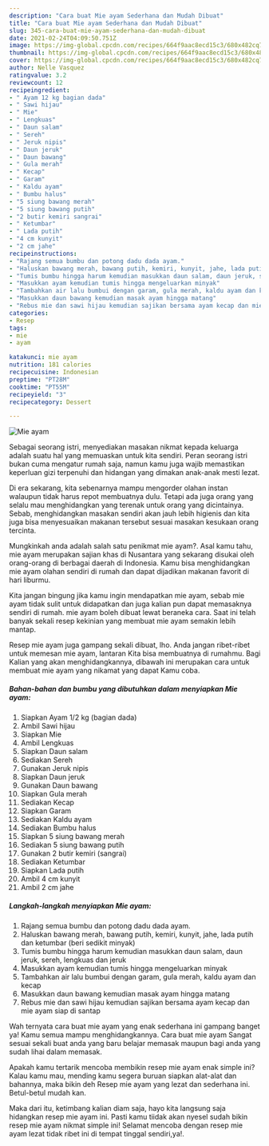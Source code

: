 ```yaml
---
description: "Cara buat Mie ayam Sederhana dan Mudah Dibuat"
title: "Cara buat Mie ayam Sederhana dan Mudah Dibuat"
slug: 345-cara-buat-mie-ayam-sederhana-dan-mudah-dibuat
date: 2021-02-24T04:09:50.751Z
image: https://img-global.cpcdn.com/recipes/664f9aac8ecd15c3/680x482cq70/mie-ayam-foto-resep-utama.jpg
thumbnail: https://img-global.cpcdn.com/recipes/664f9aac8ecd15c3/680x482cq70/mie-ayam-foto-resep-utama.jpg
cover: https://img-global.cpcdn.com/recipes/664f9aac8ecd15c3/680x482cq70/mie-ayam-foto-resep-utama.jpg
author: Nelle Vasquez
ratingvalue: 3.2
reviewcount: 12
recipeingredient:
- " Ayam 12 kg bagian dada"
- " Sawi hijau"
- " Mie"
- " Lengkuas"
- " Daun salam"
- " Sereh"
- " Jeruk nipis"
- " Daun jeruk"
- " Daun bawang"
- " Gula merah"
- " Kecap"
- " Garam"
- " Kaldu ayam"
- " Bumbu halus"
- "5 siung bawang merah"
- "5 siung bawang putih"
- "2 butir kemiri sangrai"
- " Ketumbar"
- " Lada putih"
- "4 cm kunyit"
- "2 cm jahe"
recipeinstructions:
- "Rajang semua bumbu dan potong dadu dada ayam."
- "Haluskan bawang merah, bawang putih, kemiri, kunyit, jahe, lada putih dan ketumbar (beri sedikit minyak)"
- "Tumis bumbu hingga harum kemudian masukkan daun salam, daun jeruk, sereh, lengkuas dan jeruk"
- "Masukkan ayam kemudian tumis hingga mengeluarkan minyak"
- "Tambahkan air lalu bumbui dengan garam, gula merah, kaldu ayam dan kecap"
- "Masukkan daun bawang kemudian masak ayam hingga matang"
- "Rebus mie dan sawi hijau kemudian sajikan bersama ayam kecap dan mie ayam siap di santap"
categories:
- Resep
tags:
- mie
- ayam

katakunci: mie ayam 
nutrition: 181 calories
recipecuisine: Indonesian
preptime: "PT28M"
cooktime: "PT55M"
recipeyield: "3"
recipecategory: Dessert

---
```



![Mie ayam](https://img-global.cpcdn.com/recipes/664f9aac8ecd15c3/680x482cq70/mie-ayam-foto-resep-utama.jpg)

Sebagai seorang istri, menyediakan masakan nikmat kepada keluarga adalah suatu hal yang memuaskan untuk kita sendiri. Peran seorang istri bukan cuma mengatur rumah saja, namun kamu juga wajib memastikan keperluan gizi terpenuhi dan hidangan yang dimakan anak-anak mesti lezat.

Di era  sekarang, kita sebenarnya mampu mengorder olahan instan walaupun tidak harus repot membuatnya dulu. Tetapi ada juga orang yang selalu mau menghidangkan yang terenak untuk orang yang dicintainya. Sebab, menghidangkan masakan sendiri akan jauh lebih higienis dan kita juga bisa menyesuaikan makanan tersebut sesuai masakan kesukaan orang tercinta. 



Mungkinkah anda adalah salah satu penikmat mie ayam?. Asal kamu tahu, mie ayam merupakan sajian khas di Nusantara yang sekarang disukai oleh orang-orang di berbagai daerah di Indonesia. Kamu bisa menghidangkan mie ayam olahan sendiri di rumah dan dapat dijadikan makanan favorit di hari liburmu.

Kita jangan bingung jika kamu ingin mendapatkan mie ayam, sebab mie ayam tidak sulit untuk didapatkan dan juga kalian pun dapat memasaknya sendiri di rumah. mie ayam boleh dibuat lewat beraneka cara. Saat ini telah banyak sekali resep kekinian yang membuat mie ayam semakin lebih mantap.

Resep mie ayam juga gampang sekali dibuat, lho. Anda jangan ribet-ribet untuk memesan mie ayam, lantaran Kita bisa membuatnya di rumahmu. Bagi Kalian yang akan menghidangkannya, dibawah ini merupakan cara untuk membuat mie ayam yang nikamat yang dapat Kamu coba.

<!--inarticleads1-->

##### Bahan-bahan dan bumbu yang dibutuhkan dalam menyiapkan Mie ayam:

1. Siapkan  Ayam 1/2 kg (bagian dada)
1. Ambil  Sawi hijau
1. Siapkan  Mie
1. Ambil  Lengkuas
1. Siapkan  Daun salam
1. Sediakan  Sereh
1. Gunakan  Jeruk nipis
1. Siapkan  Daun jeruk
1. Gunakan  Daun bawang
1. Siapkan  Gula merah
1. Sediakan  Kecap
1. Siapkan  Garam
1. Sediakan  Kaldu ayam
1. Sediakan  Bumbu halus
1. Siapkan 5 siung bawang merah
1. Sediakan 5 siung bawang putih
1. Gunakan 2 butir kemiri (sangrai)
1. Sediakan  Ketumbar
1. Siapkan  Lada putih
1. Ambil 4 cm kunyit
1. Ambil 2 cm jahe




<!--inarticleads2-->

##### Langkah-langkah menyiapkan Mie ayam:

1. Rajang semua bumbu dan potong dadu dada ayam.
1. Haluskan bawang merah, bawang putih, kemiri, kunyit, jahe, lada putih dan ketumbar (beri sedikit minyak)
1. Tumis bumbu hingga harum kemudian masukkan daun salam, daun jeruk, sereh, lengkuas dan jeruk
1. Masukkan ayam kemudian tumis hingga mengeluarkan minyak
1. Tambahkan air lalu bumbui dengan garam, gula merah, kaldu ayam dan kecap
1. Masukkan daun bawang kemudian masak ayam hingga matang
1. Rebus mie dan sawi hijau kemudian sajikan bersama ayam kecap dan mie ayam siap di santap




Wah ternyata cara buat mie ayam yang enak sederhana ini gampang banget ya! Kamu semua mampu menghidangkannya. Cara buat mie ayam Sangat sesuai sekali buat anda yang baru belajar memasak maupun bagi anda yang sudah lihai dalam memasak.

Apakah kamu tertarik mencoba membikin resep mie ayam enak simple ini? Kalau kamu mau, mending kamu segera buruan siapkan alat-alat dan bahannya, maka bikin deh Resep mie ayam yang lezat dan sederhana ini. Betul-betul mudah kan. 

Maka dari itu, ketimbang kalian diam saja, hayo kita langsung saja hidangkan resep mie ayam ini. Pasti kamu tiidak akan nyesel sudah bikin resep mie ayam nikmat simple ini! Selamat mencoba dengan resep mie ayam lezat tidak ribet ini di tempat tinggal sendiri,ya!.

